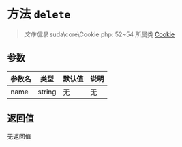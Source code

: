 # 方法 `delete`

> *文件信息* suda\core\Cookie.php: 52~54
> 所属类 [Cookie](../Cookie.md)




## 参数


| 参数名 | 类型 | 默认值 | 说明 |
|--------|-----|-------|-------|
| name |  string | 无 | 无 |



## 返回值

无返回值
